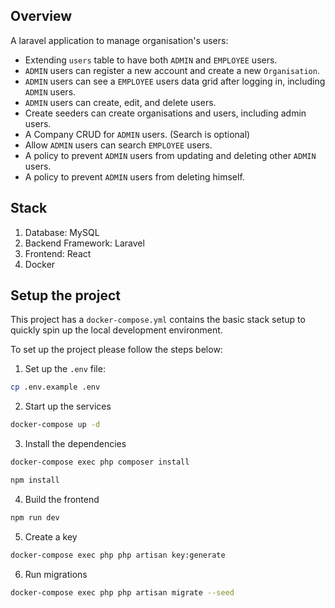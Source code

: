 ## Overview

A laravel application to manage organisation's users:

- Extending `users` table to have both `ADMIN` and `EMPLOYEE` users.
- `ADMIN` users can register a new account and create a new `Organisation`.
- `ADMIN` users can see a `EMPLOYEE` users data grid after logging in, including `ADMIN` users.
- `ADMIN` users can create, edit, and delete users.
- Create seeders can create organisations and users, including admin users.
- A Company CRUD for `ADMIN` users. (Search is optional)
- Allow `ADMIN` users can search `EMPLOYEE` users.
- A policy to prevent `ADMIN` users from updating and deleting other `ADMIN` users.
- A policy to prevent `ADMIN` users from deleting himself.

## Stack

1. Database: MySQL
2. Backend Framework: Laravel
3. Frontend: React 
4. Docker


## Setup the project

This project has a `docker-compose.yml` contains the basic stack setup to quickly spin up the local development environment.

To set up the project please follow the steps below:
 
1. Set up the `.env` file:

```bash
cp .env.example .env
``` 

2. Start up the services

```bash
docker-compose up -d
``` 

3. Install the dependencies

```bash
docker-compose exec php composer install

npm install
``` 

4. Build the frontend

```bash
npm run dev
```

5. Create a key

```bash
docker-compose exec php php artisan key:generate
```

6. Run migrations

```bash
docker-compose exec php php artisan migrate --seed
```
